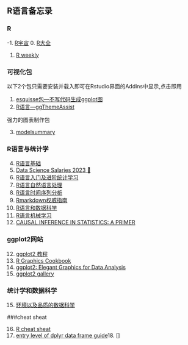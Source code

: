 ## R语言备忘录

### R 
-1. [R宇宙](https://r-universe.dev/search)
 0. [R大全](https://www.bigbookofr.com/)
1. [R weekly](https://rweekly.org/)

### 可视化包

以下2个包只需要安装并载入即可在Rstudio界面的Addins中显示,点击即用

1. [esquisse包—不写代码生成ggplot图](https://mp.weixin.qq.com/s?__biz=MzI1NjUwMjQxMQ==&mid=2247488200&idx=1&sn=3a058480b104165118975b2d908dff72&chksm=ea24ed2cdd53643a9deb58069cd8d0e9933fc165994a2bb7a6f7d4651c7796b839fc781ec86d&scene=21#wechat_redirect)
2. [R语言—ggThemeAssist](http://www.360doc.com/content/19/0706/11/52645714_847037143.shtml)

强力的图表制作包

3. [modelsummary](https://modelsummary.com/)

### R语言与统计学

4. [R语言基础](https://csu-r.github.io/Module1/the-r-community.html)
5. [Data Science Salaries 2023 💸](https://www.kaggle.com/datasets/arnabchaki/data-science-salaries-2023)
6. [R语言入门及进阶统计学习](https://www.math.pku.edu.cn/teachers/lidf/docs/Rbook/html/_Rbook/slides.html)
7. [R语言自然语言处理](https://s-ai-f.github.io/Natural-Language-Processing/)
8. [R语言时间序列分析](https://s-ai-f.github.io/Time-Series/)
9. [Rmarkdown权威指南](https://bookdown.org/yihui/rmarkdown/prettydoc.html)
10. [R语言和数据科学](https://www.tidyverse.org/learn/)
11. [R语言机械学习](https://bradleyboehmke.github.io/HOML/)
12. [CAUSAL INFERENCE IN STATISTICS: A PRIMER](https://bayes.cs.ucla.edu/PRIMER/)

### ggplot2网站

12. [ggplot2 教程](https://www.cedricscherer.com/2019/08/05/a-ggplot2-tutorial-for-beautiful-plotting-in-r/)
13. [R Graphics Cookbook](https://r-graphics.org/)
14. [ggplot2: Elegant Graphics for Data Analysis ](https://ggplot2-book.org/scales-other)
15. [ggplot2 gallery](https://r-graph-gallery.com/time-series.html)


### 统计学和数据科学

15. [环境以及品质的数据科学](https://data-science.tokyo/index.html)

###cheat sheat

16. [R cheat sheat](https://cheatography.com/non-human-entity/cheat-sheets/r-cheat-sheet/)
17. [entry level of dplyr data frame guide](https://swcarpentry-ja.github.io/r-novice-gapminder/ja/_episodes/13-dplyr/index.html)18. []
